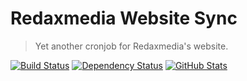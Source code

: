 Redaxmedia Website Sync
=======================

> Yet another cronjob for Redaxmedia's website.

[![Build Status](https://img.shields.io/travis/redaxmedia/redaxmedia-website-sync.svg)](https://travis-ci.org/redaxmedia/redaxmedia-website-sync)
[![Dependency Status](https://gemnasium.com/badges/github.com/redaxmedia/redaxmedia-website-sync.svg)](https://gemnasium.com/github.com/redaxmedia/redaxmedia-website-sync)
[![GitHub Stats](https://img.shields.io/badge/github-stats-ff5500.svg)](http://githubstats.com/redaxmedia/redaxmedia-website-sync)
